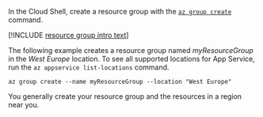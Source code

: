 In the Cloud Shell, create a resource group with the [`az group create`](/cli/azure/group?view=azure-cli-latest#az_group_create) command.

[!INCLUDE [resource group intro text](resource-group.md)]

The following example creates a resource group named *myResourceGroup* in the *West Europe* location. To see all supported locations for App Service, run the `az appservice list-locations` command.

```azurecli-interactive
az group create --name myResourceGroup --location "West Europe"
```

You generally create your resource group and the resources in a region near you. 
